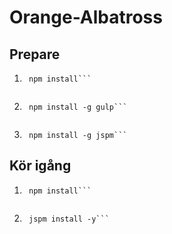 # Orange-Albatross

## Prepare
1. ```shell
    npm install```
    
2. ```shell
    npm install -g gulp```
    
3. ```shell
    npm install -g jspm```

## Kör igång
1. ```shell 
    npm install```
    
2. ```shell
    jspm install -y```